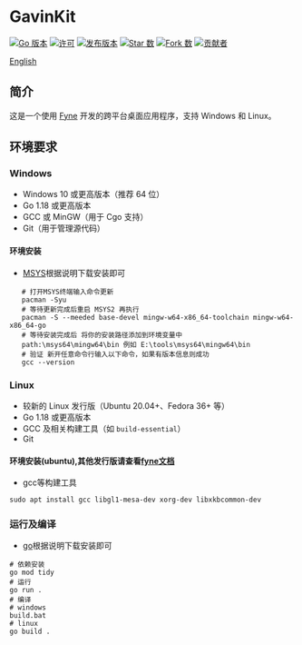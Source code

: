 # GavinKit
[![Go 版本](https://img.shields.io/github/go-mod/go-version/GavinHaydy/GavinKit)](https://go.dev/)
[![许可](https://img.shields.io/github/license/GavinHaydy/GavinKit)](LICENSE)
[![发布版本](https://img.shields.io/github/v/release/GavinHaydy/GavinKit)](https://github.com/GavinHaydy/GavinKit/releases)
[![Star 数](https://img.shields.io/github/stars/GavinHaydy/GavinKit?style=social)](https://github.com/GavinHaydy/GavinKit/stargazers)
[![Fork 数](https://img.shields.io/github/forks/GavinHaydy/GavinKit?style=social)](https://github.com/GavinHaydy/GavinKit/network/members)
[![贡献者](https://img.shields.io/github/contributors/GavinHaydy/GavinKit)](https://github.com/GavinHaydy/GavinKit/graphs/contributors)

[English](README.md)

## 简介
这是一个使用 [Fyne](https://fyne.io) 开发的跨平台桌面应用程序，支持 Windows 和 Linux。

## 环境要求
### Windows
- Windows 10 或更高版本（推荐 64 位）
- Go 1.18 或更高版本
- GCC 或 MinGW（用于 Cgo 支持）
- Git（用于管理源代码）
#### 环境安装
 - [MSYS](https://www.msys2.org/)根据说明下载安装即可
 ```shell
    # 打开MSYS终端输入命令更新
    pacman -Syu
    # 等待更新完成后重启 MSYS2 再执行  
    pacman -S --meeded base-devel mingw-w64-x86_64-toolchain mingw-w64-x86_64-go
    # 等待安装完成后 将你的安装路径添加到环境变量中
    path:\msys64\mingw64\bin 例如 E:\tools\msys64\mingw64\bin
    # 验证 新开任意命令行输入以下命令，如果有版本信息则成功
    gcc --version
 ```

### Linux
- 较新的 Linux 发行版（Ubuntu 20.04+、Fedora 36+ 等）
- Go 1.18 或更高版本
- GCC 及相关构建工具（如 `build-essential`）
- Git
#### 环境安装(ubuntu),其他发行版请查看[fyne文档](https://docs.fyne.io/started)
- gcc等构建工具
```shell
sudo apt install gcc libgl1-mesa-dev xorg-dev libxkbcommon-dev
```

### 运行及编译
- [go](https://go.dev/doc/install)根据说明下载安装即可
 ```shell
# 依赖安装
 go mod tidy
 # 运行
 go run .
 # 编译
 # windows
 build.bat
 # linux
 go build . 
 ```